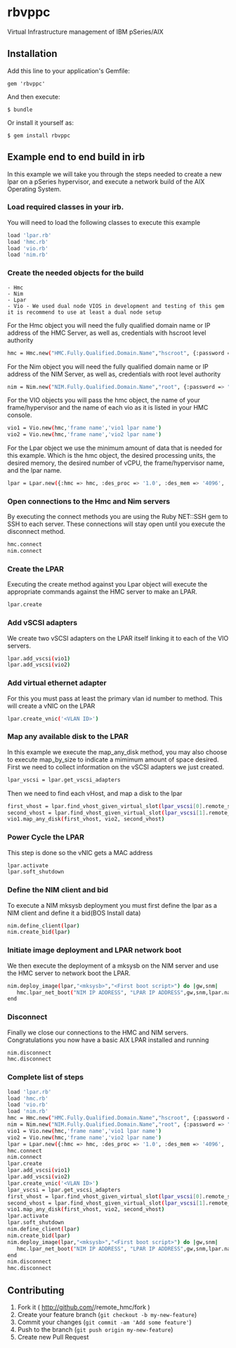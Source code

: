 ﻿# rbvppc

Virtual Infrastructure management of IBM pSeries/AIX

## Installation

Add this line to your application's Gemfile:

    gem 'rbvppc'

And then execute:

    $ bundle

Or install it yourself as:

    $ gem install rbvppc
## Example end to end build in irb
In this example we will take you through the steps needed to create a new lpar on a pSeries hypervisor, and execute a network build of the AIX Operating System.
### Load required classes in your irb.
You will need to load the following classes to execute this example
```sh
load 'lpar.rb'
load 'hmc.rb'
load 'vio.rb'
load 'nim.rb'
```
### Create the needed objects for the build
	- Hmc 
	- Nim
	- Lpar
	- Vio - We used dual node VIOS in development and testing of this gem it is recommend to use at least a dual node setup

For the Hmc object you will need the fully qualified domain name or IP address of the HMC Server, as well as, credentials with hscroot level authority
```sh
hmc = Hmc.new("HMC.Fully.Qualified.Domain.Name","hscroot", {:password => "hscroot's password"})
```
For the Nim object you will need the fully qualified domain name or IP address of the NIM Server, as well as, credentials with root level authority
```sh
nim = Nim.new("NIM.Fully.Qualified.Domain.Name","root", {:password => "root's password"})
```
For the VIO objects you will pass the hmc object, the name of your frame/hypervisor and the name of each vio as it is listed in your HMC console.
```sh
vio1 = Vio.new(hmc,'frame name','vio1 lpar name')
vio2 = Vio.new(hmc,'frame name','vio2 lpar name')
```
For the Lpar object we use the minimum amount of data that is needed for this example. Which is the hmc object, the desired processing units, the desired memory, the desired number of vCPU, the frame/hypervisor name, and the lpar name.
```sh
lpar = Lpar.new({:hmc => hmc, :des_proc => '1.0', :des_mem => '4096', :des_vcpu => '1', :frame => '<frame name>', :name => '<lpar name>'})
```
### Open connections to the Hmc and Nim servers
By executing the connect methods you are using the Ruby NET::SSH gem to SSH to each server. These connections will stay open until you execute the disconnect method.
```sh
hmc.connect
nim.connect
```
### Create the LPAR
Executing the create method against you Lpar object will execute the appropriate commands against the HMC server to make an LPAR.
```sh
lpar.create
```
### Add vSCSI adapters
We create two vSCSI adapters on the LPAR itself linking it to each of the VIO servers.
```sh
lpar.add_vscsi(vio1)
lpar.add_vscsi(vio2)
```
### Add virtual ethernet adapter
For this you must pass at least the primary vlan id number to method. This will create a vNIC on the LPAR
```sh
lpar.create_vnic('<VLAN ID>')
```
### Map any available disk to the LPAR
In this example we execute the map_any_disk method, you may also choose to execute map_by_size to indicate a mimimum amount of space desired.
First we need to collect information on the vSCSI adapters we just created.
```sh
lpar_vscsi = lpar.get_vscsi_adapters
```
Then we need to find each vHost, and map a disk to the lpar
```sh
first_vhost = lpar.find_vhost_given_virtual_slot(lpar_vscsi[0].remote_slot_num)
second_vhost = lpar.find_vhost_given_virtual_slot(lpar_vscsi[1].remote_slot_num)
vio1.map_any_disk(first_vhost, vio2, second_vhost)
```
### Power Cycle the LPAR
This step is done so the vNIC gets a MAC address
```sh
lpar.activate
lpar.soft_shutdown
```
### Define the NIM client and bid
To execute a NIM mksysb deployment you must first define the lpar as a NIM client and define it a bid(BOS Install data)
```sh
nim.define_client(lpar)
nim.create_bid(lpar)
```
### Initiate image deployment and LPAR network boot
We then execute the deployment of a mksysb on the NIM server and use the HMC server to network boot the LPAR.
```sh
nim.deploy_image(lpar,"<mksysb>","<First boot script>") do |gw,snm| 
   hmc.lpar_net_boot("NIM IP ADDRESS", "LPAR IP ADDRESS",gw,snm,lpar.name,lpar.current_profile,lpar.frame)
end
```
### Disconnect
Finally we close our connections to the HMC and NIM servers. Congratulations you now have a basic AIX LPAR installed and running
```sh
nim.disconnect
hmc.disconnect
```
### Complete list of steps 
```sh
load 'lpar.rb'
load 'hmc.rb'
load 'vio.rb'
load 'nim.rb'
hmc = Hmc.new("HMC.Fully.Qualified.Domain.Name","hscroot", {:password => "hscroot's password"})
nim = Nim.new("NIM.Fully.Qualified.Domain.Name","root", {:password => "root's password"})
vio1 = Vio.new(hmc,'frame name','vio1 lpar name')
vio2 = Vio.new(hmc,'frame name','vio2 lpar name')
lpar = Lpar.new({:hmc => hmc, :des_proc => '1.0', :des_mem => '4096', :des_vcpu => '1', :frame => '<frame name>', :name => '<lpar name>'})
hmc.connect
nim.connect
lpar.create
lpar.add_vscsi(vio1)
lpar.add_vscsi(vio2)
lpar.create_vnic('<VLAN ID>')
lpar_vscsi = lpar.get_vscsi_adapters
first_vhost = lpar.find_vhost_given_virtual_slot(lpar_vscsi[0].remote_slot_num)
second_vhost = lpar.find_vhost_given_virtual_slot(lpar_vscsi[1].remote_slot_num)
vio1.map_any_disk(first_vhost, vio2, second_vhost)
lpar.activate
lpar.soft_shutdown
nim.define_client(lpar)
nim.create_bid(lpar)
nim.deploy_image(lpar,"<mksysb>","<First boot script>") do |gw,snm| 
   hmc.lpar_net_boot("NIM IP ADDRESS", "LPAR IP ADDRESS",gw,snm,lpar.name,lpar.current_profile,lpar.frame)
end
nim.disconnect
hmc.disconnect
```






## Contributing

1. Fork it ( http://github.com/<my-github-username>/remote_hmc/fork )
2. Create your feature branch (`git checkout -b my-new-feature`)
3. Commit your changes (`git commit -am 'Add some feature'`)
4. Push to the branch (`git push origin my-new-feature`)
5. Create new Pull Request

